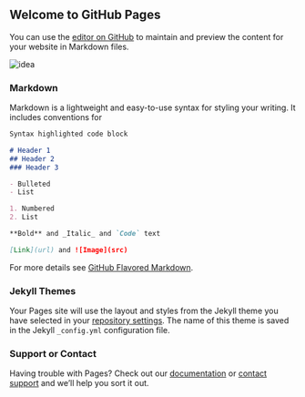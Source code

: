 ## Welcome to GitHub Pages

You can use the [editor on GitHub](https://github.com/qrslrhko/sky-view/edit/master/index.md) to maintain and preview the content for your website in Markdown files.

![idea](https://cloud.githubusercontent.com/assets/16565587/24592774/e6d5732c-17d0-11e7-8526-449b3cbd79f4.jpg)


### Markdown

Markdown is a lightweight and easy-to-use syntax for styling your writing. It includes conventions for

```markdown
Syntax highlighted code block

# Header 1
## Header 2
### Header 3

- Bulleted
- List

1. Numbered
2. List

**Bold** and _Italic_ and `Code` text

[Link](url) and ![Image](src)
```

For more details see [GitHub Flavored Markdown](https://guides.github.com/features/mastering-markdown/).

### Jekyll Themes

Your Pages site will use the layout and styles from the Jekyll theme you have selected in your [repository settings](https://github.com/qrslrhko/sky-view/settings). The name of this theme is saved in the Jekyll `_config.yml` configuration file.

### Support or Contact

Having trouble with Pages? Check out our [documentation](https://help.github.com/categories/github-pages-basics/) or [contact support](https://github.com/contact) and we’ll help you sort it out.
